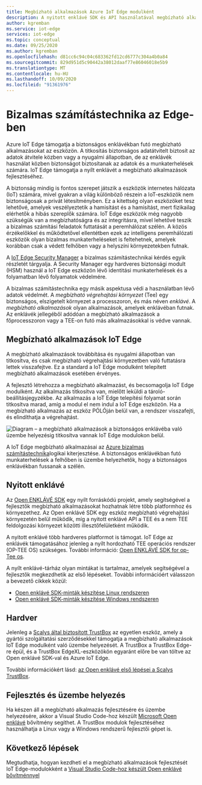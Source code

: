 ```yaml
---
title: Megbízható alkalmazások Azure IoT Edge modulként
description: A nyitott enklávé SDK és API használatával megbízható alkalmazásokat írhat, és IoT Edge modulként telepítheti azokat a bizalmas számítástechnika érdekében
author: kgremban
ms.service: iot-edge
services: iot-edge
ms.topic: conceptual
ms.date: 09/25/2020
ms.author: kgremban
ms.openlocfilehash: d81cc6c94c04c683362fd12cd6777c304a4b0a84
ms.sourcegitcommit: 829d951d5c90442a38012daaf77e86046018e5b9
ms.translationtype: MT
ms.contentlocale: hu-HU
ms.lasthandoff: 10/09/2020
ms.locfileid: "91361976"
---
```

# <a name="confidential-computing-at-the-edge"></a>Bizalmas számítástechnika az Edge-ben

Azure IoT Edge támogatja a biztonságos enklávékban futó megbízható alkalmazásokat az eszközön. A titkosítás biztonságos adatátvitelt biztosít az adatok átvitele közben vagy a nyugalmi állapotban, de az enklávék használat közben biztonságot biztosítanak az adatok és a munkaterhelések számára. IoT Edge támogatja a nyílt enklávét a megbízható alkalmazások fejlesztéséhez.

A biztonság mindig is fontos szerepet játszik a eszközök internetes hálózata (IoT) számára, mivel gyakran a világ különböző részein a IoT-eszközök nem biztonságosak a privát létesítményben. Ez a kitettség olyan eszközöket tesz lehetővé, amelyek veszélyeztetik a hamisítást és a hamisítást, mert fizikailag elérhetők a hibás szereplők számára. IoT Edge eszközök még nagyobb szükségük van a megbízhatóságra és az integritásra, mivel lehetővé teszik a bizalmas számítási feladatok futtatását a peremhálózat szélén. A közös érzékelőkkel és működtetővel ellentétben ezek az intelligens peremhálózati eszközök olyan bizalmas munkaterheléseket is feltehetnek, amelyek korábban csak a védett felhőben vagy a helyszíni környezetekben futnak.

A [IoT Edge Security Manager](iot-edge-security-manager.md) a bizalmas számítástechnikai kérdés egyik részletét tárgyalja. A Security Manager egy hardveres biztonsági modult (HSM) használ a IoT Edge eszközön lévő identitási munkaterhelések és a folyamatban lévő folyamatok védelmére.

A bizalmas számítástechnika egy másik aspektusa védi a használatban lévő adatok védelmét. A *megbízható végrehajtási környezet* (Tee) egy biztonságos, elszigetelt környezet a processzoron, és más néven *enklávé*. A *megbízható alkalmazások* olyan alkalmazások, amelyek enklávéban futnak. Az enklávék jellegéből adódóan a megbízható alkalmazások a főprocesszoron vagy a TEE-on futó más alkalmazásokkal is védve vannak.

## <a name="trusted-applications-on-iot-edge"></a>Megbízható alkalmazások IoT Edge

A megbízható alkalmazások továbbítása és nyugalmi állapotban van titkosítva, és csak megbízható végrehajtási környezetben való futtatásra lettek visszafejtve. Ez a standard a IoT Edge modulként telepített megbízható alkalmazások esetében érvényes.

A fejlesztő létrehozza a megbízható alkalmazást, és becsomagolja IoT Edge modulként. Az alkalmazás titkosítva van, mielőtt leküldi a tároló-beállításjegyzékbe. Az alkalmazás a IoT Edge telepítési folyamat során titkosítva marad, amíg a modul el nem indul a IoT Edge eszközön. Ha a megbízható alkalmazás az eszköz PÓLÓján belül van, a rendszer visszafejti, és elindíthatja a végrehajtást.

![Diagram – a megbízható alkalmazások a biztonságos enklávéba való üzembe helyezésig titkosítva vannak IoT Edge modulokon belül.](./media/deploy-trusted-applications/trusted-applications-encrypted.png)

A IoT Edge megbízható alkalmazásai az [Azure bizalmas számítástechnika](../confidential-computing/overview.md)logikai kiterjesztése. A biztonságos enklávékban futó munkaterhelések a felhőben is üzembe helyezhetők, hogy a biztonságos enklávékban fussanak a szélén.

## <a name="open-enclave"></a>Nyitott enklávé

Az [Open ENKLÁVÉ SDK](https://openenclave.io/sdk/) egy nyílt forráskódú projekt, amely segítségével a fejlesztők megbízható alkalmazásokat hozhatnak létre több platformhoz és környezethez. Az Open enklávé SDK egy eszköz megbízható végrehajtási környezetén belül működik, míg a nyitott enklávé API a TEE és a nem TEE feldolgozási környezet közötti illesztőfelületként működik.

A nyitott enklávé több hardveres platformot is támogat. IoT Edge az enklávék támogatásához jelenleg a nyílt hordozható TEE operációs rendszer (OP-TEE OS) szükséges. További információ: [Open ENKLÁVÉ SDK for op-Tee os](https://github.com/openenclave/openenclave/blob/master/docs/GettingStartedDocs/OP-TEE/Introduction.md).

A nyílt enklávé-tárház olyan mintákat is tartalmaz, amelyek segítségével a fejlesztők megkezdhetik az első lépéseket. További információért válasszon a bevezető cikkek közül:

* [Open enklávé SDK-minták készítése Linux rendszeren](https://github.com/openenclave/openenclave/blob/master/samples/BuildSamplesLinux.md)
* [Open enklávé SDK-minták készítése Windows rendszeren](https://github.com/openenclave/openenclave/blob/master/samples/BuildSamplesWindows.md)

## <a name="hardware"></a>Hardver

Jelenleg a [Scalys által biztosított TrustBox](https://scalys.com/trustbox-industrial/) az egyetlen eszköz, amely a gyártói szolgáltatási szerződésekkel támogatja a megbízható alkalmazások IoT Edge modulként való üzembe helyezését. A TrustBox a TrustBox Edge-re épül, és a TrustBox EdgeXL-eszközökön egyaránt előre be van töltve az Open enklávé SDK-val és Azure IoT Edge.

További információkért lásd: [az Open enklávé első lépései a Scalys TrustBox](https://aka.ms/scalys-trustbox-edge-get-started).

## <a name="develop-and-deploy"></a>Fejlesztés és üzembe helyezés

Ha készen áll a megbízható alkalmazás fejlesztésére és üzembe helyezésére, akkor a Visual Studio Code-hoz készült [Microsoft Open enklávé](https://marketplace.visualstudio.com/items?itemName=ms-iot.msiot-vscode-openenclave) bővítmény segíthet. A TrustBox modulok fejlesztéséhez használhatja a Linux vagy a Windows rendszerű fejlesztői gépet is.

## <a name="next-steps"></a>Következő lépések

Megtudhatja, hogyan kezdheti el a megbízható alkalmazások fejlesztését IoT Edge-modulokként a [Visual Studio Code-hoz készült Open enklávé bővítménnyel](https://github.com/openenclave/openenclave/tree/master/devex/vscode-extension)
